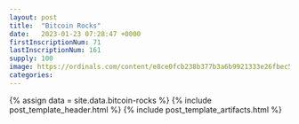 ```yaml
---
layout: post
title:  "Bitcoin Rocks"
date:   2023-01-23 07:28:47 +0000
firstInscriptionNum: 71
lastInscriptionNum: 161
supply: 100
image: https://ordinals.com/content/e8ce0fcb238b377b3a6b9921333e26fbec5c5724c5bf6e783c3dcc1129794508i0
categories: 
---
```

{% assign data = site.data.bitcoin-rocks %}
{% include post_template_header.html %}
{% include post_template_artifacts.html %}
